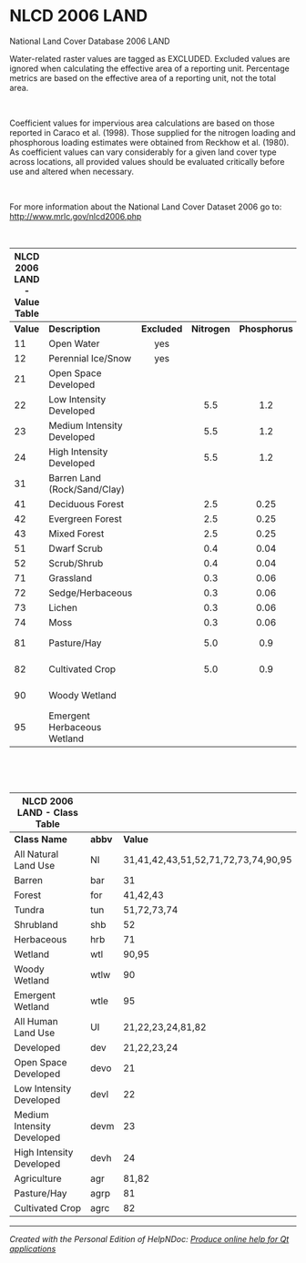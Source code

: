 # NLCD 2006 LAND

National Land Cover Database 2006 LAND&nbsp;

Water-related raster values are tagged as EXCLUDED. Excluded values are ignored when calculating the effective area of a reporting unit. Percentage metrics are based on the effective area of a reporting unit, not the total area.&nbsp;

&nbsp;

Coefficient values for impervious area calculations are based on those reported in Caraco et al. (1998). Those supplied for the nitrogen loading and phosphorous loading estimates were obtained from Reckhow et al. (1980). As coefficient values can vary considerably for a given land cover type across locations, all provided values should be evaluated critically before use and altered when necessary.&nbsp;

&nbsp;

For more information about the National Land Cover Dataset 2006 go to: &nbsp; http://www.mrlc.gov/nlcd2006.php

&nbsp;

| **NLCD 2006 LAND - Value Table** |  |  |  |  |  |  |
| --- | --- | :---: | :---: | :---: | :---: | --- |
| **Value** | **Description** | **Excluded** | **Nitrogen** | **Phosphorus** | **Impervious** | **Class(es)** |
| &#49;1 | Open Water | yes | &nbsp; | &nbsp; | &nbsp; | &nbsp; |
| &#49;2 | Perennial Ice/Snow | yes | &nbsp; | &nbsp; | &nbsp; | &nbsp; |
| &#50;1 | Open Space Developed | &nbsp; | &nbsp; | &nbsp; | &#48;.1 | UI, dev, devo |
| &#50;2 | Low Intensity Developed | &nbsp; | &#53;.5 | &#49;.2 | &#48;.4 | UI, dev, devl |
| &#50;3 | Medium Intensity Developed | &nbsp; | &#53;.5 | &#49;.2 | &#48;.6 | UI, dev, devm |
| &#50;4 | High Intensity Developed | &nbsp; | &#53;.5 | &#49;.2 | &#48;.9 | UI, dev, devh |
| &#51;1 | Barren Land (Rock/Sand/Clay) | &nbsp; | &nbsp; | &nbsp; | &nbsp; | NI, bar |
| &#52;1 | Deciduous Forest | &nbsp; | &#50;.5 | &#48;.25 | &#48;.02 | NI, for |
| &#52;2 | Evergreen Forest | &nbsp; | &#50;.5 | &#48;.25 | &#48;.02 | NI, for |
| &#52;3 | Mixed Forest | &nbsp; | &#50;.5 | &#48;.25 | &#48;.02 | NI, for |
| &#53;1 | Dwarf Scrub | &nbsp; | &#48;.4 | &#48;.04 | &#48;.02 | NI, tun |
| &#53;2 | Scrub/Shrub | &nbsp; | &#48;.4 | &#48;.04 | &#48;.02 | NI, shb |
| &#55;1 | Grassland | &nbsp; | &#48;.3 | &#48;.06 | &#48;.02 | NI, hrb |
| &#55;2 | Sedge/Herbaceous | &nbsp; | &#48;.3 | &#48;.06 | &#48;.02 | NI, tun |
| &#55;3 | Lichen | &nbsp; | &#48;.3 | &#48;.06 | &#48;.02 | NI, tun |
| &#55;4 | Moss | &nbsp; | &#48;.3 | &#48;.06 | &#48;.02 | NI, tun |
| &#56;1 | Pasture/Hay | &nbsp; | &#53;.0 | &#48;.9 | &nbsp; | UI, agr, agrp |
| &#56;2 | Cultivated Crop | &nbsp; | &#53;.0 | &#48;.9 | &nbsp; | UI, agr, agrc |
| &#57;0 | Woody Wetland | &nbsp; | &nbsp; | &nbsp; | &#48;.02 | NI, wtl, wtlw |
| &#57;5 | Emergent Herbaceous Wetland | &nbsp; | &nbsp; | &nbsp; | &#48;.02 | NI, wtl, wtle |


&nbsp;

&nbsp;

| **NLCD 2006 LAND - Class Table** |  |  |
| --- | --- | --- |
| **Class Name** | **abbv** | **Value** |
| All Natural Land Use | NI | &#51;1,41,42,43,51,52,71,72,73,74,90,95 |
| Barren | bar | &#51;1 |
| Forest&nbsp; | for | &#52;1,42,43 |
| Tundra | tun | &#53;1,72,73,74 |
| Shrubland | shb | &#53;2 |
| Herbaceous | hrb | &#55;1 |
| Wetland | wtl | &#57;0,95 |
| Woody Wetland | wtlw | &#57;0 |
| Emergent Wetland | wtle | &#57;5 |
| All Human Land Use | UI | &#50;1,22,23,24,81,82 |
| Developed | dev | &#50;1,22,23,24 |
| Open Space Developed | devo | &#50;1 |
| Low Intensity Developed | devl | &#50;2 |
| Medium Intensity Developed | devm | &#50;3 |
| High Intensity Developed | devh | &#50;4 |
| Agriculture | agr | &#56;1,82 |
| Pasture/Hay | agrp | &#56;1 |
| Cultivated Crop | agrc | &#56;2 |



***
_Created with the Personal Edition of HelpNDoc: [Produce online help for Qt applications](<https://www.helpndoc.com/feature-tour/create-help-files-for-the-qt-help-framework>)_
